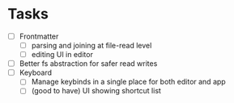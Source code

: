 # Tasks

- [ ] Frontmatter
  - [ ] parsing and joining at file-read level
  - [ ] editing UI in editor
- [ ] Better fs abstraction for safer read writes
- [ ] Keyboard
  - [ ] Manage keybinds in a single place for both editor and app
  - [ ] (good to have) UI showing shortcut list
